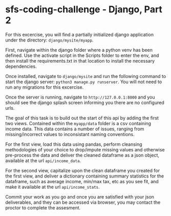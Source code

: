 # sfs-coding-challenge - Django, Part 2

For this excercise, you will find a partially initialized django application under the directory: `django/mysite/myapp`. 

First, navigate within the django folder where a python venv has been defined. Use the activate script in the Scripts folder to enter the env, and then install the requirements.txt in that location to install the necessary dependencies.

Once installed, navigate to `django/mysite` and run the following command to start the django server: `python3 manage.py runserver`. You will not need to run any migrations for this excercise.

Once the server is running, navigate to `http://127.0.0.1:8000` and you should see the django splash screen informing you there are no configured urls.

The goal of this task is to build out the start of this api by adding the first two views. Contained within the `myapp/data` folder is a csv containing income data. This data contains a number of issues, ranging from missing/incorrect values to inconsistant naming conventions. 

For the first view, load this data using pandas, perform cleansing methodologies of your choice to drop/impute missing values and otherwise pre-process the data and deliver the cleaned dataframe as a json object, available at the url `api/income_data`.

For the second view, capitalize upon the clean dataframe you created for the first view, and deliver a dictionary containing summary statistics for the dataframe, such as average income, min/max tax, etc as you see fit, and make it available at the url `api/income_stats`.

Commit your work as you go and once you are satisfied with your json deliverables, and they can be accessed via browser, you may contact the proctor to complete the assesment.
